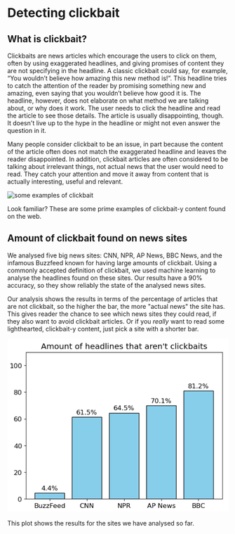 # Detecting clickbait 

## What is clickbait?

Clickbaits are news articles which encourage the users to click on them, often by using exaggerated headlines, and giving promises of content they are not specifying in the headline. A classic clickbait could say, for example, “You wouldn’t believe how amazing this new method is!”. This headline tries to catch the attention of the reader by promising something new and amazing, even saying that you wouldn’t believe how good it is. The headline, however, does not elaborate on what method we are talking about, or why does it work. The user needs to click the headline and read the article to see those details. The article is usually disappointing, though. It doesn't live up to the hype in the headline or might not even answer the question in it.

Many people consider clickbait to be an issue, in part because the content of the article often does not match the exaggerated headline and leaves the reader disappointed. In addition, clickbait articles are often considered to be talking about irrelevant things, not actual news that the user would need to read. They catch your attention and move it away from content that is actually interesting, useful and relevant.

![some examples of clickbait](https://github.com/user-attachments/assets/ae54405b-8ba2-4488-a282-dd09ce0d0755)


Look familiar? These are some prime examples of clickbait-y content found on the web.

## Amount of clickbait found on news sites

We analysed five big news sites: CNN, NPR, AP News, BBC News, and the infamous Buzzfeed known for having large amounts of clickbait. Using a commonly accepted definition of clickbait, we used machine learning to analyse the headlines found on these sites. Our results have a 90% accuracy, so they show reliably the state of the analysed news sites.

Our analysis shows the results in terms of the percentage of articles that are not clickbait, so the higher the bar, the more "actual news" the site has. This gives reader the chance to see which news sites they could read, if they also want to avoid clickbait articles. Or if you _really_ want to read some lighthearted, clickbait-y content, just pick a site with a shorter bar.

![Bar chart of the analysed sites](plot.png)

This plot shows the results for the sites we have analysed so far.
